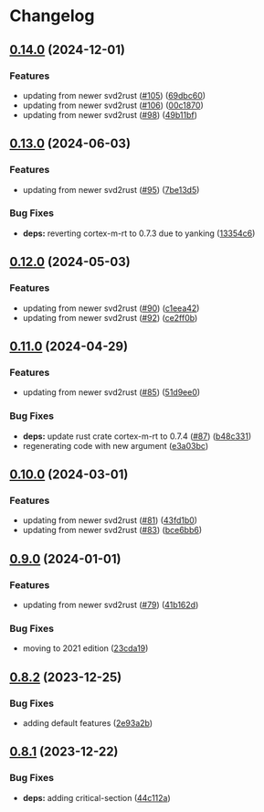# Changelog

## [0.14.0](https://github.com/xmc-rs/xmc4200/compare/v0.13.0...v0.14.0) (2024-12-01)


### Features

* updating from newer svd2rust ([#105](https://github.com/xmc-rs/xmc4200/issues/105)) ([69dbc60](https://github.com/xmc-rs/xmc4200/commit/69dbc60c23430097b6d951d85339721e16070aba))
* updating from newer svd2rust ([#106](https://github.com/xmc-rs/xmc4200/issues/106)) ([00c1870](https://github.com/xmc-rs/xmc4200/commit/00c1870662f5c8531cb71a6bf120ed619314e68a))
* updating from newer svd2rust ([#98](https://github.com/xmc-rs/xmc4200/issues/98)) ([49b11bf](https://github.com/xmc-rs/xmc4200/commit/49b11bf6ac7a418818314ba59c5ce9f4a89e1518))

## [0.13.0](https://github.com/xmc-rs/xmc4200/compare/v0.12.0...v0.13.0) (2024-06-03)


### Features

* updating from newer svd2rust ([#95](https://github.com/xmc-rs/xmc4200/issues/95)) ([7be13d5](https://github.com/xmc-rs/xmc4200/commit/7be13d593d492c01d57157fecaf938cfec624c22))


### Bug Fixes

* **deps:** reverting cortex-m-rt to 0.7.3 due to yanking ([13354c6](https://github.com/xmc-rs/xmc4200/commit/13354c60faa16f132b74d7b22c4d39affa66ae87))

## [0.12.0](https://github.com/xmc-rs/xmc4200/compare/v0.11.0...v0.12.0) (2024-05-03)


### Features

* updating from newer svd2rust ([#90](https://github.com/xmc-rs/xmc4200/issues/90)) ([c1eea42](https://github.com/xmc-rs/xmc4200/commit/c1eea425b6967c97314ee37fe97e35a5dd14080c))
* updating from newer svd2rust ([#92](https://github.com/xmc-rs/xmc4200/issues/92)) ([ce2ff0b](https://github.com/xmc-rs/xmc4200/commit/ce2ff0b744ccc869e255bd4447a2d66228012a7f))

## [0.11.0](https://github.com/xmc-rs/xmc4200/compare/v0.10.0...v0.11.0) (2024-04-29)


### Features

* updating from newer svd2rust ([#85](https://github.com/xmc-rs/xmc4200/issues/85)) ([51d9ee0](https://github.com/xmc-rs/xmc4200/commit/51d9ee054794c81fdd4e013f3a7af388f5267b8d))


### Bug Fixes

* **deps:** update rust crate cortex-m-rt to 0.7.4 ([#87](https://github.com/xmc-rs/xmc4200/issues/87)) ([b48c331](https://github.com/xmc-rs/xmc4200/commit/b48c33169a31f4d16e071257c51573bc0da9091e))
* regenerating code with new argument ([e3a03bc](https://github.com/xmc-rs/xmc4200/commit/e3a03bc3540b0bad3681f7aa0f5df3c5d1eed16c))

## [0.10.0](https://github.com/xmc-rs/xmc4200/compare/v0.9.0...v0.10.0) (2024-03-01)


### Features

* updating from newer svd2rust ([#81](https://github.com/xmc-rs/xmc4200/issues/81)) ([43fd1b0](https://github.com/xmc-rs/xmc4200/commit/43fd1b052d28d192bee3c4a24e7ea58f8237ed2d))
* updating from newer svd2rust ([#83](https://github.com/xmc-rs/xmc4200/issues/83)) ([bce6bb6](https://github.com/xmc-rs/xmc4200/commit/bce6bb6671f3853c76fccce0aa655d7992813e82))

## [0.9.0](https://github.com/xmc-rs/xmc4200/compare/v0.8.2...v0.9.0) (2024-01-01)


### Features

* updating from newer svd2rust ([#79](https://github.com/xmc-rs/xmc4200/issues/79)) ([41b162d](https://github.com/xmc-rs/xmc4200/commit/41b162d4b5d0be14407b75414b00349c7c36beac))


### Bug Fixes

* moving to 2021 edition ([23cda19](https://github.com/xmc-rs/xmc4200/commit/23cda19ed3666135799e8d16de5bc238f6118094))

## [0.8.2](https://github.com/xmc-rs/xmc4200/compare/v0.8.1...v0.8.2) (2023-12-25)


### Bug Fixes

* adding default features ([2e93a2b](https://github.com/xmc-rs/xmc4200/commit/2e93a2b50b5f0f94e120757189257e1bbaaeb875))

## [0.8.1](https://github.com/xmc-rs/xmc4200/compare/v0.8.0...v0.8.1) (2023-12-22)


### Bug Fixes

* **deps:** adding critical-section ([44c112a](https://github.com/xmc-rs/xmc4200/commit/44c112a4d514e7d47be97fb668d786e313d5d8aa))
